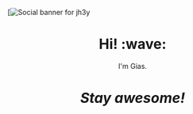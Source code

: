 [![Social banner for jh3y](https://i.ibb.co/6gpdngP/GitHub.gif)
<h1 align='center'> Hi! :wave:</h1>
<p align='center'>
I'm Gias.
</p>

<h1 align='center'><i>Stay awesome!</i></h1>
